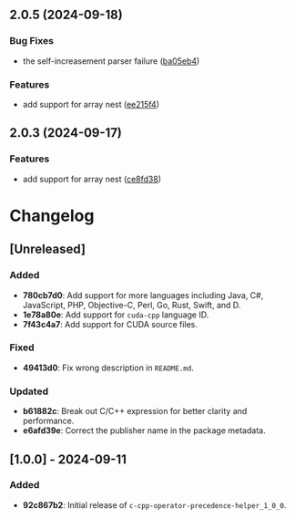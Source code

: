 ## 2.0.5 (2024-09-18)


### Bug Fixes

* the self-increasement parser failure ([ba05eb4](https://github.com/KAJESPERWEI/c-cpp-op-snap/commit/ba05eb4767d2f6317ae5d31421d4f3766ae95736))


### Features

* add support for array nest ([ee215f4](https://github.com/KAJESPERWEI/c-cpp-op-snap/commit/ee215f43614b777ca7f8341c2aa67e1a1ead92f6))



## 2.0.3 (2024-09-17)


### Features

* add support for array nest ([ce8fd38](https://github.com/KAJESPERWEI/c-cpp-op-snap/commit/ce8fd3899f1cd6f7a96e6a7ac424da3ad2797380))



# Changelog

## [Unreleased]

### Added
- **780cb7d0**: Add support for more languages including Java, C#, JavaScript, PHP, Objective-C, Perl, Go, Rust, Swift, and D.
- **1e78a80e**: Add support for `cuda-cpp` language ID.
- **7f43c4a7**: Add support for CUDA source files.

### Fixed
- **49413d0**: Fix wrong description in `README.md`.

### Updated
- **b61882c**: Break out C/C++ expression for better clarity and performance.
- **e6afd39e**: Correct the publisher name in the package metadata.

## [1.0.0] - 2024-09-11
### Added
- **92c867b2**: Initial release of `c-cpp-operator-precedence-helper_1_0_0`.
